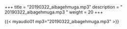 +++
title = "20190322_aibagehmuga.mp3"
description = " 20190322_aibagehmuga.mp3 "
weight = 20
+++

{{< myaudio01 mp3="20190322_aibagehmuga.mp3" >}}

